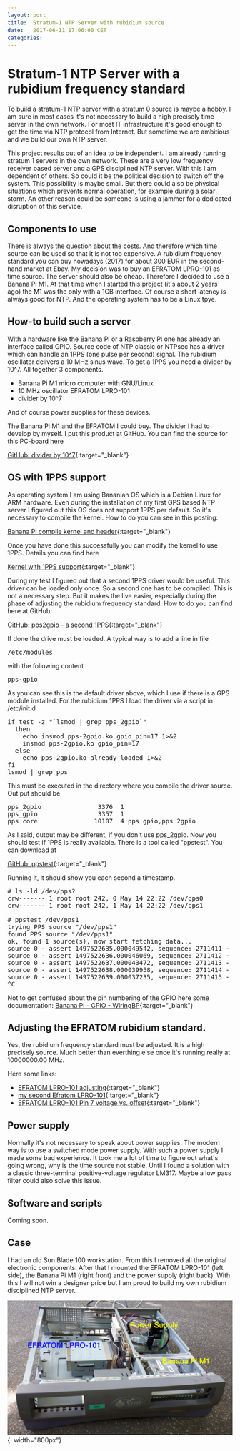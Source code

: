 ```yaml
---
layout: post
title:  Stratum-1 NTP Server with rubidium source
date:   2017-06-11 17:06:00 CET
categories:
---
```



# Stratum-1 NTP Server with a rubidium frequency standard

To build a stratum-1 NTP server with a stratum 0 source is maybe a hobby. I am sure in most cases it's not necessary to build a high precisely time server in the own network. For most IT infrastructure it's good enough to get the time via NTP protocol from Internet. But sometime we are ambitious and we build our own NTP server.

This project results out of an idea to be independent. I am already running stratum 1 servers in the own network. These are a very low frequency receiver based server and a GPS disciplined NTP server. With this I am dependent of others. So could it be the political decision to switch off the system. This possibility is maybe small. But there could also be physical situations which prevents normal operation, for example during a solar storm. An other reason could be someone is using a jammer for a dedicated disruption of this service.

## Components to use

There is always the question about the costs. And therefore which time source can be used so that it is not too expensive. A rubidium frequency standard you can buy nowadays (2017) for about 300 EUR in the second-hand market at Ebay. My decision was to buy an EFRATOM LPRO-101 as time source. The server should also be  cheap. Therefore I decided to use a Banana Pi M1. At that time when I started this project (it's about 2 years ago) the M1 was the only with a 1GB interface. Of course a short latency is always good for NTP. And the operating system has to be a Linux tpye.

## How-to build such a server

With a hardware like the Banana Pi or a Raspberry Pi one has already an interface called GPIO. Source code of NTP classic or NTPsec has a driver which can handle an 1PPS (one pulse per second) signal. The rubidium oscillator delivers a 10 MHz sinus wave. To get a 1PPS you need a divider by 10^7. All together 3 components.

* Banana Pi M1 micro computer with GNU/Linux
* 10 MHz oscillator EFRATOM LPRO-101
* divider by 10^7

And of course power supplies for these devices.

The Banana Pi M1 and the EFRATOM I could buy. The divider I had to develop by myself. I put this product at GitHub. You can find the source for this PC-board here

[GitHub: divider by 10^7](https://github.com/hans-mayer/teiler10e7){:target="_blank"}

## OS with 1PPS support

As operating system I am using Bananian OS which is a Debian Linux for ARM hardware.
Even during the installation of my first GPS based NTP server I figured out this OS does not support 1PPS per default. So it's necessary to compile the kernel. How to do you can see  in this posting:

[Banana Pi compile kernel and header](/2016/01/01/bananapi-compile-kernel.html){:target="_blank"}

Once you have done this successfully you can modify the kernel to use 1PPS. Details you can find here

[Kernel with 1PPS support](/2017/06/12/kernel-with-1PPS.html){:target="_blank"}

During my test I figured out that a second 1PPS driver would be useful. This driver can be loaded only once. So a second one has to be compiled. This is not a necessary step. But it makes the live easier, especially during the phase of adjusting the rubidium frequency standard. How to do you can find here at GitHub:

[GitHub: pps2gpio - a second 1PPS](https://github.com/hans-mayer/pps2gpio){:target="_blank"}

If done the drive must be loaded. A typical way is to add a line in file

<pre>
/etc/modules
</pre>

with the following content

<pre>
pps-gpio
</pre>

As you can see this is the default driver above, which I use if there is a GPS module installed. For the rubidium 1PPS I load the driver via a script in /etc/init.d

<pre>
if test -z "`lsmod | grep pps_2gpio`"
  then
    echo insmod pps-2gpio.ko gpio_pin=17 1>&2
    insmod pps-2gpio.ko gpio_pin=17
  else
    echo pps-2gpio.ko already loaded 1>&2
fi
lsmod | grep pps
</pre>

This must be executed in the directory where you compile the driver source. Out put should be

<pre>
pps_2gpio               3376  1
pps_gpio                3357  1
pps_core               10107  4 pps_gpio,pps_2gpio
</pre>

As I said, output may be different, if you don't use pps_2gpio. Now you should test if 1PPS is really available. There is a tool called "ppstest". You can download at

[GitHub: ppstest](https://github.com/ago/pps-tools.git){:target="_blank"}

Running it, it should show you each second a timestamp.

<pre>
# ls -ld /dev/pps?
crw------- 1 root root 242, 0 May 14 22:22 /dev/pps0
crw------- 1 root root 242, 1 May 14 22:22 /dev/pps1

# ppstest /dev/pps1
trying PPS source "/dev/pps1"
found PPS source "/dev/pps1"
ok, found 1 source(s), now start fetching data...
source 0 - assert 1497522635.000049542, sequence: 2711411 - clear  0.000000000, sequence: 0
source 0 - assert 1497522636.000046069, sequence: 2711412 - clear  0.000000000, sequence: 0
source 0 - assert 1497522637.000043472, sequence: 2711413 - clear  0.000000000, sequence: 0
source 0 - assert 1497522638.000039958, sequence: 2711414 - clear  0.000000000, sequence: 0
source 0 - assert 1497522639.000037235, sequence: 2711415 - clear  0.000000000, sequence: 0
^C
</pre>

Not to get confused about the pin numbering of the GPIO here some documentation: [Banana Pi - GPIO - WiringBP](/2016/01/08/bananapi-gpio-wiringbp.html){:target="_blank"}

## Adjusting the EFRATOM rubidium standard.

Yes, the rubidium frequency standard must be adjusted. It is a high precisely source. Much better than everthing else once it's running really at 10000000.00 MHz.

Here some links:

* [EFRATOM LPRO-101 adjusting](/2016/01/03/efratom-lpro-101-adjusting.html){:target="_blank"}
* [my second Efratom LPRO-101](/2016/07/25/second-efratom.html){:target="_blank"}
* [EFRATOM LPRO-101 Pin 7 voltage vs. offset](/2016/01/31/efratom-lpro-101-pin7-voltage.html){:target="_blank"}

## Power supply

Normally it's not necessary to speak about power supplies. The modern way is to use a switched mode power supply. With such a power supply I made some bad experience. It took me a lot of time to figure out what's going wrong, why is the time source not stable. Until I found a solution with a classic three-terminal positive-voltage regulator LM317. Maybe a low pass filter could also solve this issue.


## Software and scripts

Coming soon.


## Case

I had an old Sun Blade 100 workstation. From this I removed all the original electronic components. After that I mounted the EFRATOM LPRO-101 (left side), the Banana Pi M1 (right front) and the power supply (right back). With this I will not win a designer price but I am proud to build my own rubidium disciplined NTP server.

![rubi0_case.png](/images/rubi0_case.png){: width="800px"}
